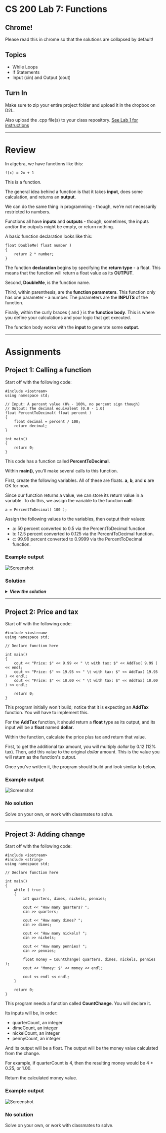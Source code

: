 # CS 200 Lab 7: Functions

## Chrome!

Please read this in chrome so that the solutions are collapsed by default!

## Topics

* While Loops
* If Statements
* Input (cin) and Output (cout)

## Turn In

Make sure to zip your entire project folder and upload it in the dropbox on D2L.

Also upload the .cpp file(s) to your class repository. 
[See Lab 1 for instructions](https://github.com/Rachels-Courses/CS200-Concepts-of-Progamming-Algorithms/blob/master/Assignments/In-class%20Labs/Lab%2001%20-%20Intro%20to%20GitHub%20and%20CPP.md#upload-files)

---

# Review

In algebra, we have functions like this:

	f(x) = 2x + 1
	
This is a function.

The general idea behind a function is that it takes **input**, does some
calculation, and returns an **output**.

We can do the same thing in programming - though, we're not necessarily restricted to numbers.

Functions all have **inputs** and **outputs** - though, sometimes,
the inputs and/or the outputs might be empty, or return nothing.

A basic function declaration looks like this:

	float DoubleMe( float number )
	{
		return 2 * number;
	}
	
The function **declaration** begins by specifying the **return type** - a float.
This means that the function will return a float value as its **OUTPUT**.

Second, **DoubleMe**, is the function name.

Third, within parenthesis, are the **function parameters**. This function only 
has one parameter - a number. The parameters are the **INPUTS** of the function.

Finally, within the curly braces { and } is the **function body**. This is where
you define your calculations and your logic that get executed.

The function body works with the **input** to generate some **output**.

---

# Assignments

## Project 1: Calling a function

Start off with the following code:

	#include <iostream>
	using namespace std;

	// Input: A percent value (0% - 100%, no percent sign though)
	// Output: The decimal equivalent (0.0 - 1.0)
	float PercentToDecimal( float percent )
	{
		float decimal = percent / 100;
		return decimal;
	}

	int main()
	{
		return 0;
	}

This code has a function called **PercentToDecimal**.

Within **main()**, you'll make several calls to this function.

First, create the following variables. All of these are floats. **a**, **b**, and **c** are OK for now.

Since our function returns a value, we can store its return value in a variable. To do this, 
we assign the variable to the function **call**:

	a = PercentToDecimal( 100 );
	
Assign the following values to the variables, then output their values:

* a: 50 percent converted to 0.5 via the PercentToDecimal function.
* b: 12.5 percent converted to 0.125 via the PercentToDecimal function.
* c: 99.99 percent converted to 0.9999 via the PercentToDecimal function.

### Example output

![Screenshot](images/lab7_00.png)

### Solution

<details>
	<summary><strong><em>
		View the solution
	</em></strong></summary>

	#include <iostream>
	using namespace std;

	// Input: A percent value (0% - 100%, no percent sign though)
	// Output: The decimal equivalent (0.0 - 1.0)
	float PercentToDecimal( float percent )
	{
		float decimal = percent / 100;
		return decimal;
	}

	int main()
	{
		float a, b, c;
		
		a = PercentToDecimal( 50 );
		b = PercentToDecimal( 12.5 );
		c = PercentToDecimal( 99.99 );
		
		cout << "a: " << a << endl;
		cout << "b: " << b << endl;
		cout << "c: " << c << endl;
		
		return 0;
	}


</details>

---

## Project 2: Price and tax

Start off with the following code:

	#include <iostream>
	using namespace std;
	
	// Declare function here

	int main()
	{
		cout << "Price: $" << 9.99 << " \t with tax: $" << AddTax( 9.99 ) << endl;
		cout << "Price: $" << 19.95 << " \t with tax: $" << AddTax( 19.95 ) << endl;
		cout << "Price: $" << 10.00 << " \t with tax: $" << AddTax( 10.00 ) << endl;
		
		return 0;
	}


This program initially won't build; notice that it is expecting an **AddTax** function.
You will have to implement this.

For the **AddTax** function, it should return a **float** type as its output,
and its input will be a **float** named **dollar**.

Within the function, calculate the price plus tax and return that value.

First, to get the additional tax amount, you will multiply *dollar* by 0.12 (12% tax).
Then, add this value to the original *dollar* amount.
This is the value you will return as the function's output.

Once you've written it, the program should build and look similar to below.


### Example output

![Screenshot](images/lab7_01.png)

### No solution

Solve on your own, or work with classmates to solve.

--- 

## Project 3: Adding change

Start off with the following code:

	#include <iostream>
	#include <string>
	using namespace std;
	
	// Declare function here

	int main()
	{	
		while ( true )
		{
			int quarters, dimes, nickels, pennies;
			
			cout << "How many quarters? ";
			cin >> quarters;
			
			cout << "How many dimes? ";
			cin >> dimes;
			
			cout << "How many nickels? ";
			cin >> nickels;
			
			cout << "How many pennies? ";
			cin >> pennies;
			
			float money = CountChange( quarters, dimes, nickels, pennies );	
			cout << "Money: $" << money << endl;
			
			cout << endl << endl;
		}
		
		return 0;
	}



This program needs a function called **CountChange**. You will declare it.

Its inputs will be, in order:

* quarterCount, an integer
* dimeCount, an integer
* nickelCount, an integer
* pennyCount, an integer

And its output will be a float. The output will be the money value
calculated from the change.

For example, if quarterCount is 4, then the resulting money
would be 4 * 0.25, or 1.00.

Return the calculated money value.

### Example output

![Screenshot](images/lab7_03.png)

### No solution

Solve on your own, or work with classmates to solve.





